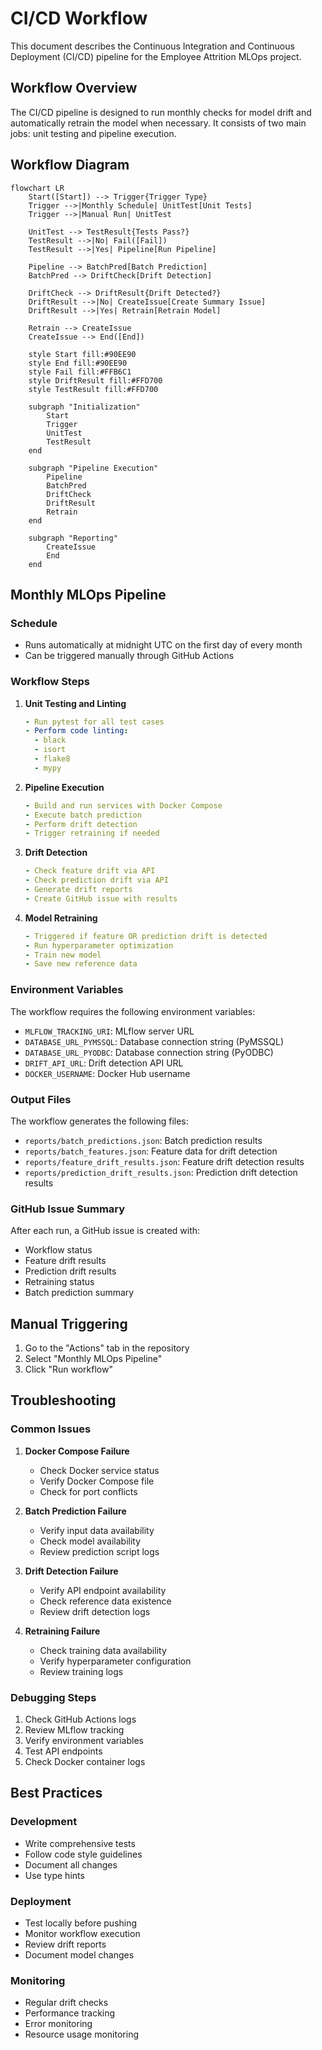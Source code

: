 # CI/CD Workflow

This document describes the Continuous Integration and Continuous Deployment (CI/CD) pipeline for the Employee Attrition MLOps project.

## Workflow Overview

The CI/CD pipeline is designed to run monthly checks for model drift and automatically retrain the model when necessary. It consists of two main jobs: unit testing and pipeline execution.

## Workflow Diagram

```mermaid
flowchart LR
    Start([Start]) --> Trigger{Trigger Type}
    Trigger -->|Monthly Schedule| UnitTest[Unit Tests]
    Trigger -->|Manual Run| UnitTest
    
    UnitTest --> TestResult{Tests Pass?}
    TestResult -->|No| Fail([Fail])
    TestResult -->|Yes| Pipeline[Run Pipeline]
    
    Pipeline --> BatchPred[Batch Prediction]
    BatchPred --> DriftCheck[Drift Detection]
    
    DriftCheck --> DriftResult{Drift Detected?}
    DriftResult -->|No| CreateIssue[Create Summary Issue]
    DriftResult -->|Yes| Retrain[Retrain Model]
    
    Retrain --> CreateIssue
    CreateIssue --> End([End])
    
    style Start fill:#90EE90
    style End fill:#90EE90
    style Fail fill:#FFB6C1
    style DriftResult fill:#FFD700
    style TestResult fill:#FFD700

    subgraph "Initialization"
        Start
        Trigger
        UnitTest
        TestResult
    end

    subgraph "Pipeline Execution"
        Pipeline
        BatchPred
        DriftCheck
        DriftResult
        Retrain
    end

    subgraph "Reporting"
        CreateIssue
        End
    end
```

## Monthly MLOps Pipeline

### Schedule
- Runs automatically at midnight UTC on the first day of every month
- Can be triggered manually through GitHub Actions

### Workflow Steps

1. **Unit Testing and Linting**
   ```yaml
   - Run pytest for all test cases
   - Perform code linting:
     - black
     - isort
     - flake8
     - mypy
   ```

2. **Pipeline Execution**
   ```yaml
   - Build and run services with Docker Compose
   - Execute batch prediction
   - Perform drift detection
   - Trigger retraining if needed
   ```

3. **Drift Detection**
   ```yaml
   - Check feature drift via API
   - Check prediction drift via API
   - Generate drift reports
   - Create GitHub issue with results
   ```

4. **Model Retraining**
   ```yaml
   - Triggered if feature OR prediction drift is detected
   - Run hyperparameter optimization
   - Train new model
   - Save new reference data
   ```

### Environment Variables
The workflow requires the following environment variables:
- `MLFLOW_TRACKING_URI`: MLflow server URL
- `DATABASE_URL_PYMSSQL`: Database connection string (PyMSSQL)
- `DATABASE_URL_PYODBC`: Database connection string (PyODBC)
- `DRIFT_API_URL`: Drift detection API URL
- `DOCKER_USERNAME`: Docker Hub username

### Output Files
The workflow generates the following files:
- `reports/batch_predictions.json`: Batch prediction results
- `reports/batch_features.json`: Feature data for drift detection
- `reports/feature_drift_results.json`: Feature drift detection results
- `reports/prediction_drift_results.json`: Prediction drift detection results

### GitHub Issue Summary
After each run, a GitHub issue is created with:
- Workflow status
- Feature drift results
- Prediction drift results
- Retraining status
- Batch prediction summary

## Manual Triggering

1. Go to the "Actions" tab in the repository
2. Select "Monthly MLOps Pipeline"
3. Click "Run workflow"

## Troubleshooting

### Common Issues
1. **Docker Compose Failure**
   - Check Docker service status
   - Verify Docker Compose file
   - Check for port conflicts

2. **Batch Prediction Failure**
   - Verify input data availability
   - Check model availability
   - Review prediction script logs

3. **Drift Detection Failure**
   - Verify API endpoint availability
   - Check reference data existence
   - Review drift detection logs

4. **Retraining Failure**
   - Check training data availability
   - Verify hyperparameter configuration
   - Review training logs

### Debugging Steps
1. Check GitHub Actions logs
2. Review MLflow tracking
3. Verify environment variables
4. Test API endpoints
5. Check Docker container logs

## Best Practices

### Development
- Write comprehensive tests
- Follow code style guidelines
- Document all changes
- Use type hints

### Deployment
- Test locally before pushing
- Monitor workflow execution
- Review drift reports
- Document model changes

### Monitoring
- Regular drift checks
- Performance tracking
- Error monitoring
- Resource usage monitoring 
